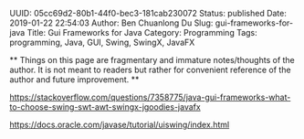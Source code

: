 UUID: 05cc69d2-80b1-44f0-bec3-181cab230072
Status: published
Date: 2019-01-22 22:54:03
Author: Ben Chuanlong Du
Slug: gui-frameworks-for-java
Title: Gui Frameworks for Java
Category: Programming
Tags: programming, Java, GUI, Swing, SwingX, JavaFX

**
Things on this page are
fragmentary and immature notes/thoughts of the author.
It is not meant to readers
but rather for convenient reference of the author and future improvement.
**



https://stackoverflow.com/questions/7358775/java-gui-frameworks-what-to-choose-swing-swt-awt-swingx-jgoodies-javafx

https://docs.oracle.com/javase/tutorial/uiswing/index.html



